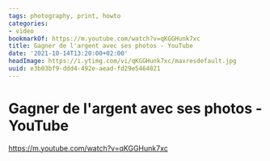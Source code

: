 ```yaml
---
tags: photography, print, howto
categories:
- video
bookmarkOf: https://m.youtube.com/watch?v=qKGGHunk7xc
title: Gagner de l'argent avec ses photos - YouTube
date: '2021-10-14T13:20:00+02:00'
headImage: https://i.ytimg.com/vi/qKGGHunk7xc/maxresdefault.jpg
uuid: e3b03bf9-ddd4-492e-aead-fd29e5464021
---
```


# Gagner de l'argent avec ses photos - YouTube

https://m.youtube.com/watch?v=qKGGHunk7xc

![]()
